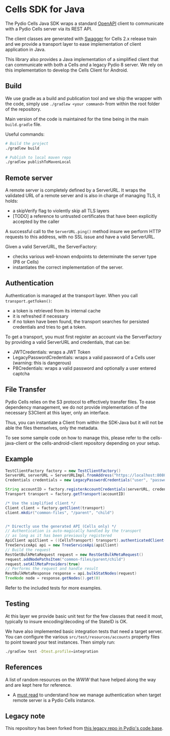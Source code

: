 # Cells SDK for Java

The Pydio Cells Java SDK wraps a standard [OpenAPI](https://www.openapis.org) client to communicate with a Pydio Cells server via its REST API.

The client classes are generated with [Swagger](https://swagger.io) for Cells 2.x release train and we provide a transport layer to ease implementation of client application in Java.

This library also provides a Java implementation of a simplified client that can communicate with both a Cells _and_ a legacy Pydio 8 server. We rely on this implementation to develop the Cells Client for Android.

## Build

We use gradle as a build and publication tool and we ship the wrapper with the code, simply use `./gradlew <your command>` from within the root folder of the repository.

Main version of the code is maintained for the time being in the main `build.gradle` file.

Useful commands:

```sh
# Build the project
./gradlew build

# Publish to local maven repo
./gradlew publishToMavenLocal
```

## Remote server

A remote server is completely defined by a ServerURL. It wraps the validated URL of a remote server and is also in charge of managing TLS, it holds:

- a skipVerify flag to violently skip all TLS layers
- [TODO] a reference to untrusted certificates that have been explicitly accepted by the caller

A successful call to the `ServerURL.ping()` method insure we perform HTTP requests to this address, with no SSL issue and have a valid ServerURL.

Given a valid ServerURL, the ServerFactory:

- checks various well-known endpoints to determinate the server type (P8 or Cells)
- instantiates the correct implementation of the server.

## Authentication

Authentication is managed at the transport layer. When you call `transport.getToken()`:

- a token is retrieved from its internal cache
- it is refreshed if necessary
- if no token have been found, the transport searches for persisted credentials and tries to get a token.

To get a transport, you must first register an account via the ServerFactory by providing a valid ServerURL and credentials, that can be:

- JWTCredentials: wraps a JWT Token
- LegacyPasswordCredentials: wraps a valid password of a Cells user (warning: this is dangerous)
- P8Credentials: wraps a valid password and optionally a user entered captcha

## File Transfer

Pydio Cells relies on the S3 protocol to effectively transfer files. To ease dependency management, we do not provide implementation of the necessary S3Client at this layer, only an interface.  

Thus, you can instantiate a Client from within the SDK-Java but it will not be able the files themselves, only the metadata.

To see some sample code on how to manage this, please refer to the cells-java-client or the cells-android-client repository depending on your setup.

## Example

```groovy
TestClientFactory factory = new TestClientFactory()
ServerURL serverURL = ServerURLImpl.fromAddress("https://localhost:8080", true)
Credentials credentials = new LegacyPasswordCredentials("user", "password")

String accountID = factory.registerAccountCredentials(serverURL, credentials)
Transport transport = factory.getTransport(accountID)

/* Use the simplified client */
Client client = factory.getClient(transport)
client.mkdir("common-files", "/parent", "child")


/* Directly use the generated API (Cells only) */
// Authentication is auto-magically handled by the transport 
// as long as it has been previously registered
ApiClient apiClient = ((CellsTransport) transport).authenticatedClient()
TreeServiceApi api = new TreeServiceApi(apiClient)
// Build the request
RestGetBulkMetaRequest request = new RestGetBulkMetaRequest()
request.addNodePathsItem("common-files/parent/child")
request.setAllMetaProviders(true)
// Performs the request and handle result
RestBulkMetaResponse response = api.bulkStatNodes(request)
TreeNode node = response.getNodes().get(0)
```

Refer to the included tests for more examples.

## Testing

At this layer we provide basic unit test for the few classes that need it most, typically to insure encoding/decoding of the StateID is OK.

We have also implemented basic integration tests that need a target server.
You can configure the various `src/test/resources/accounts` property files to point toward your test instances. Then simply run:

```sh
./gradlew test -Dtest.profile=integration
```

## References

A list of random resources on the _WWW_ that have helped along the way and are kept here for reference.

- A [must read](https://auth0.com/docs/flows/call-your-api-using-the-authorization-code-flow) to understand how we manage authentication when target remote server is a Pydio Cells instance.

## Legacy note

This repository has been forked from [this legacy repo in Pydio's code base](https://github.com/pydio/pydio-sdk-java-v2).
